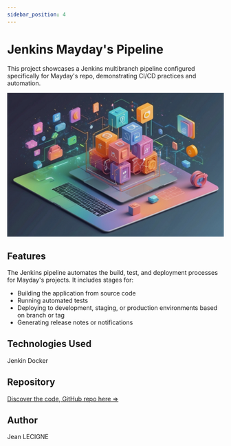 ```yaml
---
sidebar_position: 4
---
```

# Jenkins Mayday's Pipeline

This project showcases a Jenkins multibranch pipeline configured specifically for Mayday's repo, demonstrating CI/CD practices and automation.

![post_img](../../static/img/project_img/maydays-03.jpg)

## Features

The Jenkins pipeline automates the build, test, and deployment processes for Mayday's projects. It includes stages for:

* Building the application from source code
* Running automated tests
* Deploying to development, staging, or production environments based on branch or tag
* Generating release notes or notifications

## Technologies Used
Jenkin Docker 

## Repository

[Discover the code, GitHub repo here =>](https://github.com/Phenixjj/Maydays/tree/master/md-p-03_jenkins_pipeline)

## Author
Jean LECIGNE
